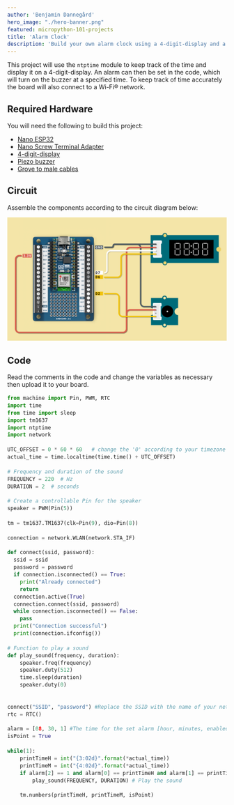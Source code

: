 ```yaml
---
author: 'Benjamin Dannegård'
hero_image: "./hero-banner.png"
featured: micropython-101-projects
title: 'Alarm Clock'
description: 'Build your own alarm clock using a 4-digit-display and a buzzer to get you out of bed.'
---
```



This project will use the `ntptime` module to keep track of the time and display it on a 4-digit-display. An alarm can then be set in the code, which will turn on the buzzer at a specified time. To keep track of time accurately the board will also connect to a Wi-Fi® network.

## Required Hardware

You will need the following to build this project:

- [Nano ESP32](https://store.arduino.cc/products/nano-esp32)
- [Nano Screw Terminal Adapter](https://store.arduino.cc/products/nano-screw-terminal)
- [4-digit-display](https://store.arduino.cc/products/grove-4-digit-display)
- [Piezo buzzer](https://store.arduino.cc/products/grove-buzzer-piezo)
- [Grove to male cables](https://store.arduino.cc/products/grove-4-pin-male-to-grove-4-pin-cable-5-pcs)

## Circuit

Assemble the components according to the circuit diagram below:

![Circuit for the alarm clock](assets/alarm-clock.png)

## Code

Read the comments in the code and change the variables as necessary then upload it to your board.

```python
from machine import Pin, PWM, RTC
import time
from time import sleep
import tm1637
import ntptime
import network

UTC_OFFSET = 0 * 60 * 60   # change the '0' according to your timezone
actual_time = time.localtime(time.time() + UTC_OFFSET)

# Frequency and duration of the sound
FREQUENCY = 220  # Hz
DURATION = 2  # seconds

# Create a controllable Pin for the speaker
speaker = PWM(Pin(5))

tm = tm1637.TM1637(clk=Pin(9), dio=Pin(8))

connection = network.WLAN(network.STA_IF)

def connect(ssid, password):
  ssid = ssid
  password = password
  if connection.isconnected() == True:
    print("Already connected")
    return
  connection.active(True)
  connection.connect(ssid, password)
  while connection.isconnected() == False:
    pass
  print("Connection successful")
  print(connection.ifconfig())

# Function to play a sound
def play_sound(frequency, duration):
    speaker.freq(frequency)
    speaker.duty(512)
    time.sleep(duration)
    speaker.duty(0)


connect("SSID", "password") #Replace the SSID with the name of your network and password with the networks password
rtc = RTC()

alarm = [08, 30, 1] #The time for the set alarm [hour, minutes, enabled status(1=true)]
isPoint = True

while(1):
    printTimeH = int("{3:02d}".format(*actual_time))
    printTimeM = int("{4:02d}".format(*actual_time))
    if alarm[2] == 1 and alarm[0] == printTimeH and alarm[1] == printTimeM:
        play_sound(FREQUENCY, DURATION) # Play the sound
    
    tm.numbers(printTimeH, printTimeM, isPoint)
```